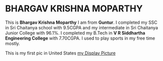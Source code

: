 # BHARGAV KRISHNA MOPARTHY

This is **Bhargav Krishna Moparthy** I am from **Guntur**. I completed my SSC in Sri Chaitanya school with 9.5CGPA and my intermediate in Sri Chaitanya Junior College with 96.1%. I completed my B.Tech in **V R Siddhartha Engineering College** with 7.70CGPA. I used to play sports in my free time mostly. 

This is my first pic in United States [my Display Picture](https://github.com/Moparthy1999/assignment2-moparthy/blob/main/Bhargav%20pic.jpg)
